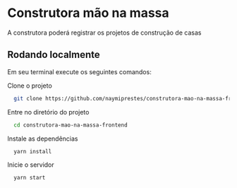 # Construtora mão na massa

A construtora poderá registrar os projetos de construção de casas

## Rodando localmente

Em seu terminal execute os seguintes comandos:

Clone o projeto

```bash
  git clone https://github.com/naymiprestes/construtora-mao-na-massa-frontend
```

Entre no diretório do projeto

```bash
  cd construtora-mao-na-massa-frontend
```

Instale as dependências

```bash
  yarn install
```

Inicie o servidor

```bash
  yarn start
```
